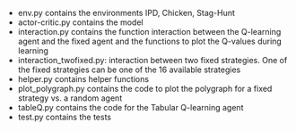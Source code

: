 * env.py contains the environments IPD, Chicken, Stag-Hunt
* actor-critic.py contains the model
* interaction.py contains the function interaction between the Q-learning agent and the fixed agent and the functions
 to plot the Q-values during learning
* interaction_twofixed.py: interaction between two fixed strategies. One of the fixed strategies can be one of the 16
 available strategies
 * helper.py contains helper functions
 * plot_polygraph.py contains the code to plot the polygraph for a fixed strategy vs. a random agent
 * tableQ.py contains the code for the Tabular Q-learning agent
 * test.py contains the tests
